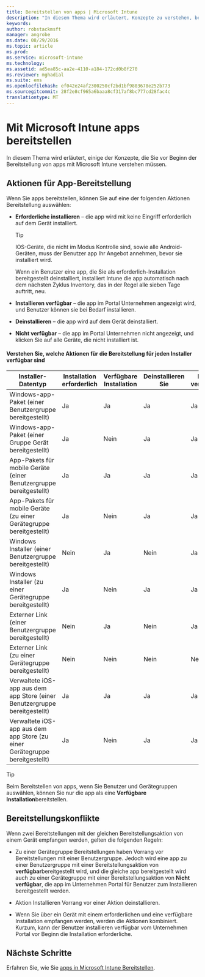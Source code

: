 ```yaml
---
title: Bereitstellen von apps | Microsoft Intune
description: "In diesem Thema wird erläutert, Konzepte zu verstehen, bevor Sie beginnen, Bereitstellen von apps mit Intune benötigen."
keywords: 
author: robstackmsft
manager: angrobe
ms.date: 08/29/2016
ms.topic: article
ms.prod: 
ms.service: microsoft-intune
ms.technology: 
ms.assetid: ad5ea85c-aa2e-4110-a184-172cd0b8f270
ms.reviewer: mghadial
ms.suite: ems
ms.openlocfilehash: ef042e24af2300250cf2bd1bf9803678e252b773
ms.sourcegitcommit: 28f2e8cf965a6baaa8cf317af8bc777cd28fac4c
translationtype: MT
---
```

# Mit Microsoft Intune apps bereitstellen

In diesem Thema wird erläutert, einige der Konzepte, die Sie vor Beginn der Bereitstellung von apps mit Microsoft Intune verstehen müssen.


## Aktionen für App-Bereitstellung
Wenn Sie apps bereitstellen, können Sie auf eine der folgenden Aktionen Bereitstellung auswählen:

-   **Erforderliche installieren** – die app wird mit keine Eingriff erforderlich auf dem Gerät installiert.

    > [!TIP]
    > IOS-Geräte, die nicht im Modus Kontrolle sind, sowie alle Android-Geräten, muss der Benutzer app Ihr Angebot annehmen, bevor sie installiert wird.
    >
    >  Wenn ein Benutzer eine app, die Sie als erforderlich-Installation bereitgestellt deinstalliert, installiert Intune die app automatisch nach dem nächsten Zyklus Inventory, das in der Regel alle sieben Tage auftritt, neu.

-   **Installieren verfügbar** – die app im Portal Unternehmen angezeigt wird, und Benutzer können sie bei Bedarf installieren.

-   **Deinstallieren** – die app wird auf dem Gerät deinstalliert.

-   **Nicht verfügbar** – die app im Portal Unternehmen nicht angezeigt, und klicken Sie auf alle Geräte, die nicht installiert ist.

#### Verstehen Sie, welche Aktionen für die Bereitstellung für jeden Installer verfügbar sind

|Installer-Datentyp|Installation erforderlich|Verfügbare Installation|Deinstallieren Sie|Nicht verfügbar|
|------------------|--------------------|---------------------|-------------|------------------|
|Windows-app-Paket (einer Benutzergruppe bereitgestellt)|Ja|Ja|Ja|Ja|
|Windows-app-Paket (einer Gruppe Gerät bereitgestellt)|Ja|Nein|Ja|Ja|
|App-Pakets für mobile Geräte (einer Benutzergruppe bereitgestellt)|Ja|Ja|Ja|Ja|
|App-Pakets für mobile Geräte (zu einer Gerätegruppe bereitgestellt)|Ja|Nein|Ja|Ja|
|Windows Installer (einer Benutzergruppe bereitgestellt)|Nein|Ja|Nein|Ja|
|Windows Installer (zu einer Gerätegruppe bereitgestellt)|Ja|Nein|Ja|Ja|
|Externer Link (einer Benutzergruppe bereitgestellt)|Nein|Ja|Nein|Ja|
|Externer Link (zu einer Gerätegruppe bereitgestellt)|Nein|Nein|Nein|Nein|
|Verwaltete iOS-app aus dem app Store (einer Benutzergruppe bereitgestellt)|Ja|Ja|Ja|Ja|
|Verwaltete iOS-app aus dem app Store (zu einer Gerätegruppe bereitgestellt)|Ja|Nein|Ja|Ja|
> [!TIP]
> Beim Bereitstellen von apps, wenn Sie Benutzer und Gerätegruppen auswählen, können Sie nur die app als eine **Verfügbare Installation**bereitstellen.

## Bereitstellungskonflikte
Wenn zwei Bereitstellungen mit der gleichen Bereitstellungsaktion von einem Gerät empfangen werden, gelten die folgenden Regeln:

-   Zu einer Gerätegruppe Bereitstellungen haben Vorrang vor Bereitstellungen mit einer Benutzergruppe. Jedoch wird eine app zu einer Benutzergruppe mit einer Bereitstellungsaktion von **verfügbar**bereitgestellt wird, und die gleiche app bereitgestellt wird auch zu einer Gerätegruppe mit einer Bereitstellungsaktion von **Nicht verfügbar**, die app im Unternehmen Portal für Benutzer zum Installieren bereitgestellt werden.

-   Aktion Installieren Vorrang vor einer Aktion deinstallieren.

-   Wenn Sie über ein Gerät mit einem erforderlichen und eine verfügbare Installation empfangen werden, werden die Aktionen kombiniert. Kurzum, kann der Benutzer installieren verfügbar vom Unternehmen Portal vor Beginn die Installation erforderliche.


## Nächste Schritte

Erfahren Sie, wie Sie [apps in Microsoft Intune Bereitstellen](deploy-apps-in-microsoft-intune.md).
